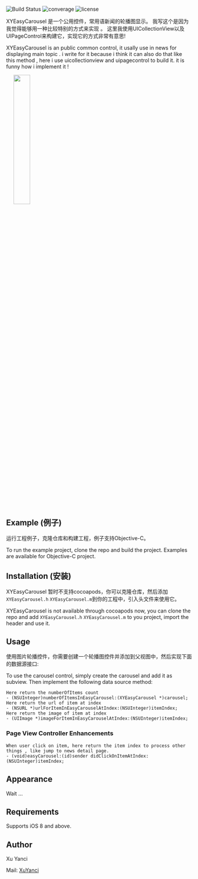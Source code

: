 ![Build Status](https://travis-ci.org/msaps/MSSTabbedPageViewController.svg?branch=develop)
![converage](	https://img.shields.io/coveralls/jekyll/jekyll.svg)
![license](https://img.shields.io/github/license/mashape/apistatus.svg)

XYEasyCarousel 是一个公用控件，常用语新闻的轮播图显示。 我写这个是因为我觉得能够用一种比较特别的方式来实现 。 这里我使用UICollectionView以及UIPageControl来构建它，实现它的方式非常有意思!

XYEasyCarousel is an public common control, it usally use in news for displaying main topic . i write for it because i think it can also do that like this method , here i use uicollectionview and uipagecontrol to build it. it is funny how i implement it !


<div style="width:100%;">
<img src="https://github.com/XuYanci/XYEasyCarousel/blob/master/readme~resource/present.gif" align="center" height="30%" width="30%" style="margin-left:20px;">
</div>

<p><p>

## Example (例子)
运行工程例子，克隆仓库和构建工程，例子支持Objective-C。

To run the example project, clone the repo and build the project. Examples are available for Objective-C project.

<p><p>

## Installation (安装)

XYEasyCarousel 暂时不支持cocoapods，你可以克隆仓库，然后添加`XYEasyCarousel.h` `XYEasyCarousel.m`到你的工程中，引入头文件来使用它。

XYEasyCarousel is not available through cocoapods now, you can clone the repo and add `XYEasyCarousel.h` `XYEasyCarousel.m` to you project, import the header and use it.

<p><p>

## Usage

使用图片轮播控件，你需要创建一个轮播图控件并添加到父视图中，然后实现下面的数据源接口:

To use the carousel control, simply create the carousel and add it as subview. Then implement the following data source method:

```
Here return the numberOfItems count
- (NSUInteger)numberOfItemsInEasyCarousel:(XYEasyCarousel *)carousel;
Here return the url of item at index
- (NSURL *)urlForItemInEasyCarouselAtIndex:(NSUInteger)itemIndex;
Here return the image of item at index
- (UIImage *)imageForItemInEasyCarouselAtIndex:(NSUInteger)itemIndex;
```

<p><p>

### Page View Controller Enhancements
```
When user click on item, here return the item index to process other things , like jump to news detail page.
- (void)easyCarousel:(id)sender didClickOnItemAtIndex:(NSUInteger)itemIndex;
```

<p><p>

## Appearance

Wait ...

<p><p>

## Requirements
Supports iOS 8 and above.

<p><p>

## Author
Xu Yanci

Mail: [XuYanci](mailto:grandy.wind@gmail.com)
